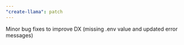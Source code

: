 ```yaml
---
"create-llama": patch
---
```


Minor bug fixes to improve DX (missing .env value and updated error messages)
